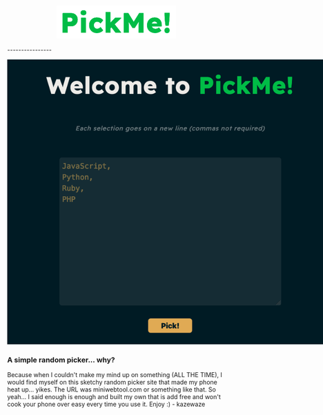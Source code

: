 <p align="center">
  <img src="https://raw.githubusercontent.com/KayceeIngram/assets-holder/main/pickme-logo.png" alt="PickMe! Logo"/>
</p>
----------------

<p align="center">
  <img style="max-width: 750px" height="75%" src="https://raw.githubusercontent.com/KayceeIngram/assets-holder/main/pickme-example.png" alt="PickMe! Example"/>
</p>

### A simple random picker... why?
Because when I couldn't make my mind up on something (ALL THE TIME), I would find myself on this sketchy random picker site that made my phone heat up... yikes. The URL was miniwebtool.com or something like that. So yeah... I said enough is enough and built my own that is add free and won't cook your phone over easy every time you use it. Enjoy :) - kazewaze 